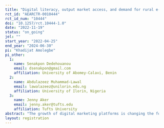 ```yaml
---
title: "Digital literacy, output market access, and demand for rural e-commerce "
rct_id: "AEARCTR-0010444"
rct_id_num: "10444"
doi: "10.1257/rct.10444-1.0"
date: "2022-11-19"
status: "on_going"
jel: ""
start_year: "2022-04-25"
end_year: "2024-06-30"
pi: "Khadijat Amolegbe"
pi_other:
  1:
    name: Senakpon Dedehouanou
    email: dsenakpon@gmail.com
    affiliation: University of Abomey-Calavi, Benin
  2:
    name: Abdulazeez Muhammad-Lawal
    email: lawalazeez@unilorin.edu.ng
    affiliation: University of Ilorin, Nigeria
  3:
    name: Jenny Aker
    email: jenny.aker@tufts.edu
    affiliation: Tufts University
abstract: "The growth of digital marketing platforms is changing the food system and presents an opportunity to address the problem of access to the output market among rural farmers. However, digital transformation is accompanied by a growing digital divide due to limited digital literacy and tools, which may hinder rural farmers from exploring opportunities in the digital market. We launch a digital literacy intervention and assess the relationship between digital literacy and market access. We also explore how digital literacy can spur the demand for digital marketing platforms in rural areas. We assess the impact of the digital literacy intervention using a Randomised Controlled Trial by clustering at the community level and focusing on 3513 farming households in Nigeria. We then test how basic digital skills and access to digital marketing support via local marketing agents can improve farmers' access to the output market. "
layout: registration
---
```


